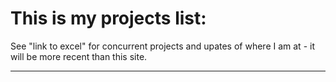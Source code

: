 # This is my projects list: 

See "link to excel" for concurrent projects and upates of where I am at - it will be more recent than this site.

---
